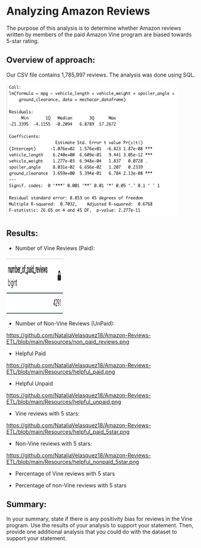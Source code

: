 # Analyzing Amazon Reviews

The purpose of this analysis is to determine whether Amazon reviews written by members of the paid Amazon Vine program are biased towards 5-star rating.

## Overview of approach:

Our CSV file contains 1,785,997 reviews.  The analysis was done using SQL.

<img src= "https://github.com/NataliaVelasquez18/Car_Data_Statistical_Analysis/blob/main/Screenshots/multiple_linear_regression_mpg.png" width="450" height="350" />

## Results: 

* Number of Vine Reviews (Paid):

<img src= "https://github.com/NataliaVelasquez18/Amazon-Reviews-ETL/blob/main/Resources/Paid_reviews.png" width="150" height="150"/>

* Number of Non-Vine Reviews (UnPaid):

https://github.com/NataliaVelasquez18/Amazon-Reviews-ETL/blob/main/Resources/non_paid_reviews.png


* Helpful Paid

https://github.com/NataliaVelasquez18/Amazon-Reviews-ETL/blob/main/Resources/helpful_paid.png


* Helpful Unpaid

https://github.com/NataliaVelasquez18/Amazon-Reviews-ETL/blob/main/Resources/helpful_unpaid.png

* Vine reviews with 5 stars:

https://github.com/NataliaVelasquez18/Amazon-Reviews-ETL/blob/main/Resources/helpful_paid_5star.png


* Non-Vine reviews with 5 stars:

https://github.com/NataliaVelasquez18/Amazon-Reviews-ETL/blob/main/Resources/helpful_nonpaid_5star.png


* Percentage of Vine reviews with 5 stars



* Percentage of non-Vine reviews with 5 stars


## Summary: 

In your summary, state if there is any positivity bias for reviews in the Vine program. Use the results of your analysis to support your statement. Then, provide one additional analysis that you could do with the dataset to support your statement.
